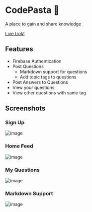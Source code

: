 # CodePasta 🍝

A place to gain and share knowledge

<a href='https://codepasta.netlify.app/'>Live Link!</a>
## Features

- Firebase Authentication
- Post Questions
  - Markdown support for questions
  - Add topic tags to questions
- Post Answers to Questions
- View your questions
- View other questions with same tag

## Screenshots

### Sign Up
![image](https://user-images.githubusercontent.com/60255809/198189979-891699b4-315c-42ba-8b33-d17b15b837f3.png)

### Home Feed
![image](https://user-images.githubusercontent.com/60255809/198190105-157020e5-60f4-455e-be07-cc5e602a1c08.png)

### My Questions
![image](https://user-images.githubusercontent.com/60255809/198257760-8f11e5fd-1678-4a81-a7c5-ffdc78a12bb5.png)

### Markdown Support
![image](https://user-images.githubusercontent.com/60255809/198258412-ee6d6123-0cac-40a7-b50c-30244f2a7dee.png)
